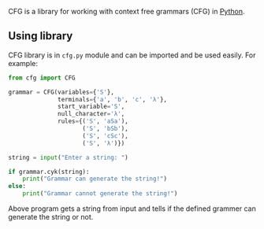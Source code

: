 CFG is a library for working with context free grammars (CFG) in [Python](https://www.python.org/).

## Using library
CFG library is in `cfg.py` module and can be imported and be used easily. For example:
```Python
from cfg import CFG

grammar = CFG(variables={'S'},
              terminals={'a', 'b', 'c', 'λ'},
              start_variable='S',
              null_character='λ',
              rules={('S', 'aSa'),
                     ('S', 'bSb'),
                     ('S', 'cSc'),
                     ('S', 'λ')})

string = input("Enter a string: ")

if grammar.cyk(string):
    print("Grammar can generate the string!")
else:
    print("Grammar cannot generate the string!")
```
Above program gets a string from input and tells if the defined grammer can generate the string or not.
